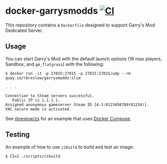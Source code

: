# docker-garrysmodds [![CI](https://github.com/rbreslow/docker-garrysmodds/workflows/CI/badge.svg?branch=master)](https://github.com/rbreslow/docker-garrysmodds/actions?query=workflow%3ACI)

This repository contains a `Dockerfile` designed to support Garry's Mod Dedicated Server.

## Usage

You can start Garry's Mod with the default launch options (16 max players, Sandbox, and `gm_flatgrass`) with the following:

```console
$ docker run -it -p 27015:27015 -p 27015:27015/udp --rm quay.io/rbreslow/garrysmodds:slim

. . .

Connection to Steam servers successful.
   Public IP is 1.1.1.1.
Assigned anonymous gameserver Steam ID [A-1:0123456789(01234)].
VAC secure mode is activated.
```

See [rbreslow/zs](https://github.com/rbreslow/zs) for an example that uses [Docker Compose](https://docs.docker.com/compose/).

## Testing

An example of how to use `cibuild` to build and test an image:

```console
$ CI=1 ./scripts/cibuild
```
